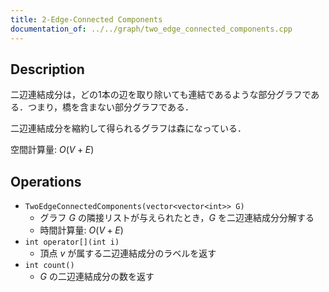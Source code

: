 ```yaml
---
title: 2-Edge-Connected Components
documentation_of: ../../graph/two_edge_connected_components.cpp
---
```


## Description

二辺連結成分は，どの1本の辺を取り除いても連結であるような部分グラフである．つまり，橋を含まない部分グラフである．

二辺連結成分を縮約して得られるグラフは森になっている．

空間計算量: $O(V + E)$

## Operations

- `TwoEdgeConnectedComponents(vector<vector<int>> G)`
    - グラフ $G$ の隣接リストが与えられたとき，$G$ を二辺連結成分分解する
    - 時間計算量: $O(V + E)$
- `int operator[](int i)`
    - 頂点 $v$ が属する二辺連結成分のラベルを返す
- `int count()`
    - $G$ の二辺連結成分の数を返す